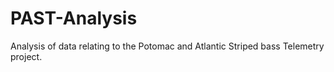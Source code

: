 PAST-Analysis
=============

Analysis of data relating to the Potomac and Atlantic Striped bass Telemetry project.
